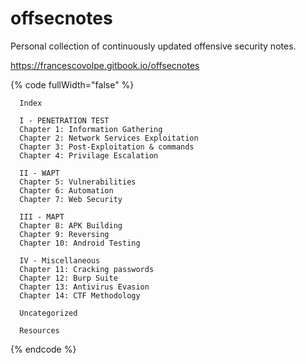 # offsecnotes

Personal collection of continuously updated offensive security notes.

https://francescovolpe.gitbook.io/offsecnotes

{% code fullWidth="false" %}
```markup
  Index
  
  I - PENETRATION TEST
  Chapter 1: Information Gathering
  Chapter 2: Network Services Exploitation
  Chapter 3: Post-Exploitation & commands
  Chapter 4: Privilage Escalation
  
  II - WAPT
  Chapter 5: Vulnerabilities
  Chapter 6: Automation
  Chapter 7: Web Security
  
  III - MAPT
  Chapter 8: APK Building
  Chapter 9: Reversing
  Chapter 10: Android Testing
  
  IV - Miscellaneous
  Chapter 11: Cracking passwords
  Chapter 12: Burp Suite
  Chapter 13: Antivirus Evasion
  Chapter 14: CTF Methodology
  
  Uncategorized
  
  Resources
```
{% endcode %}
